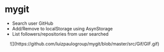 # mygit

- Search user GitHub
- Add/Remove to localStorage using AsynStorage
- List followers/repositories from user searched

<p align="center">
    ![](https://github.com/luizpaulogroup/mygit/blob/master/src/Gif/GIF.gif)
</p>

